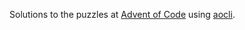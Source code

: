 Solutions to the puzzles at [Advent of Code](https://adventofcode.com) using [aocli](https://github.com/sncxyz/aocli).